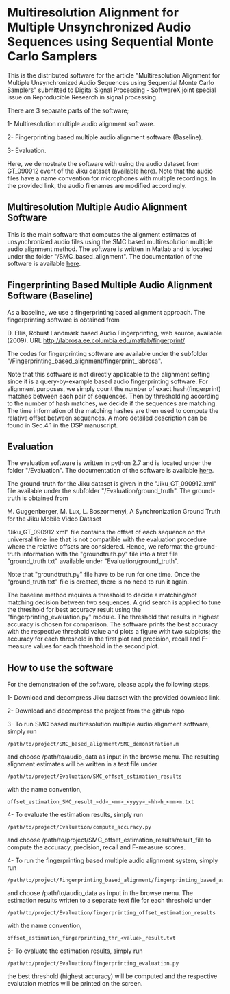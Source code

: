 # Multiresolution Alignment for Multiple Unsynchronized Audio Sequences using Sequential Monte Carlo Samplers

This is the distributed software for the article "Multiresolution Alignment for Multiple Unsynchronized Audio Sequences using Sequential Monte Carlo Samplers" submitted to Digital Signal Processing - SoftwareX joint special issue on Reproducible Research in signal processing.

There are 3 separate parts of the software; 

1- Multiresolution multiple audio alignment software. 

2- Fingerprinting based multiple audio alignment software (Baseline).

3- Evaluation.

Here, we demostrate the software with using the audio dataset from GT_090912 event of the Jiku dataset (available [here](https://www.dropbox.com/sh/ktirf3t6b8lhs7d/AADlCm24Xw2A_qru5sUP71jFa?dl=0)). Note that the audio files have a name convention for microphones with multiple recordings. In the provided link, the audio filenames are modified accordingly.

## Multiresolution Multiple Audio Alignment Software

This is the main software that computes the alignment estimates of unsynchronized audio files using the SMC based multiresolution multiple audio alignment method. The software is written in Matlab and is located under the folder "/SMC_based_alignment". The documentation of the software is available [here](http://www.dogacbasaran.com/Software_documentation/SMC_based_alignment_documentation/index.html).
 
## Fingerprinting Based Multiple Audio Alignment Software (Baseline)

As a baseline, we use a fingerprinting based alignment approach. The fingerprinting software is obtained from 

D. Ellis, Robust Landmark based Audio Fingerprinting, web source, available (2009).
URL http://labrosa.ee.columbia.edu/matlab/fingerprint/

The codes for fingerprinting software are available under the subfolder "/Fingerprinting_based_alignment/fingerprint_labrosa".

Note that this software is not directly applicable to the alignment setting since it is a query-by-example based audio fingerprinting software. For alignment purposes, we simply count the number of exact hash(fingerprint) matches between each pair of sequences. Then by thresholding according to the number of hash matches, we decide if the sequences are matching. The time information of the matching hashes are then used to compute the relative offset between sequences. A more detailed description can be found in Sec.4.1 in the DSP manuscript.  

## Evaluation 

The evaluation software is written in python 2.7 and is located under the folder "/Evaluation". The documentation of the software is available [here](http://www.dogacbasaran.com/Software_documentation/Evaluation_documentation/index.html).

The ground-truth for the Jiku dataset is given in the "Jiku_GT_090912.xml" file available under the subfolder "/Evaluation/ground_truth". The ground-truth is obtained from

M. Guggenberger, M. Lux, L. Boszormenyi, A Synchronization Ground
Truth for the Jiku Mobile Video Dataset 

"Jiku_GT_090912.xml" file contains the offset of each sequence on the universal time line that is not compatible with the evaluation procedure where the relative offsets are considered. Hence, we reformat the ground-truth information with the "groundtruth.py" file into a text file "ground_truth.txt" available under "Evaluation/ground_truth". 

Note that "groundtruth.py" file have to be run for one time. Once the "ground_truth.txt" file is created, there is no need to run it again. 

The baseline method requires a threshold to decide a matching/not matching decision between two sequences. A grid search is applied to tune the threshold for best accuracy result using the "fingerprinting_evaluation.py" module. The threshold that results in highest accuracy is chosen for comparison. The software prints the best accuracy with the respective threshold value and plots a figure with two subplots; the accuracy for each threshold in the first plot and precision, recall and F-measure values for each threshold in the second plot. 

## How to use the software

For the demonstration of the software, please apply the following steps,

1- Download and decompress Jiku dataset with the provided download link.

2- Download and decompress the project from the github repo
    
3- To run SMC based multiresolution multiple audio alignment software, simply run 

	/path/to/project/SMC_based_alignment/SMC_demonstration.m 

and choose /path/to/audio_data as input in the browse menu. The resulting alignment estimates will be written in a text file under 

	/path/to/project/Evaluation/SMC_offset_estimation_results 

with the name convention,

	offset_estimation_SMC_result_<dd>_<mm>_<yyyy>_<hh>h_<mm>m.txt

4- To evaluate the estimation results, simply run

	/path/to/project/Evaluation/compute_accuracy.py

and choose /path/to/project/SMC_offset_estimation_results/result_file to compute the accuracy, precision, recall and F-measure scores.

4-  To run the fingerprinting based multiple audio alignment system, simply run
 
	/path/to/project/Fingerprinting_based_alignment/fingerprinting_based_audio_alignment.m

and choose /path/to/audio_data as input in the browse menu. The estimation results written to a separate text file for each threshold under

	/path/to/project/Evaluation/fingerprinting_offset_estimation_results 

with the name convention,

	offset_estimation_fingerprinting_thr_<value>_result.txt

5- To evaluate the estimation results, simply run

	/path/to/project/Evaluation/fingerprinting_evaluation.py
	
the best threshold (highest accuracy) will be computed and the respective evalutaion metrics will be printed on the screen.



